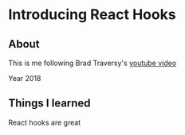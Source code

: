 # Introducing React Hooks

## About

This is me following Brad Traversy's [youtube video](https://youtu.be/mxK8b99iJTg)

Year 2018

## Things I learned

React hooks are great
